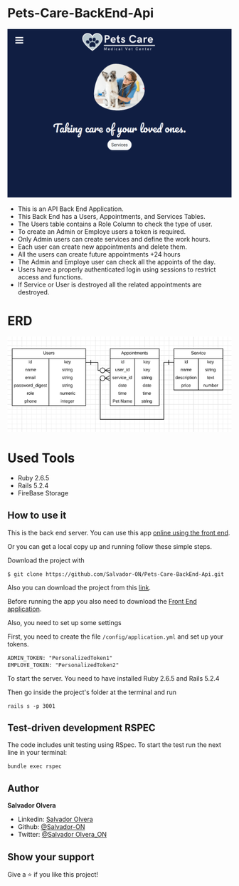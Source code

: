# Pets-Care-BackEnd-Api

![](./ScreenshotLanding.png)

- This is an API Back End Application.
- This Back End has a Users, Appointments, and Services Tables.
- The Users table contains a Role Column to check the type of user.
- To create an Admin or Employe users a token is required.
- Only Admin users can create services and define the work hours.
- Each user can create new appointments and delete them.
- All the users can create future appointments +24 hours
- The Admin and Employe user can check all the appoints of the day.
- Users have a properly authenticated login using sessions to restrict access and functions.
- If Service or User is destroyed all the related appointments are destroyed.


# ERD
![](./db/ERD.png)

# Used Tools
- Ruby 2.6.5
- Rails 5.2.4
- FireBase Storage

## How to use it

This is the back end server. You can use this app [online using the front end](https://pets-care.netlify.app).

Or you can get a local copy up and running follow these simple steps.

Download the project with
```
$ git clone https://github.com/Salvador-ON/Pets-Care-BackEnd-Api.git
```
Also you can download the project from this [link](https://github.com/Salvador-ON/Pets-Care-BackEnd-Api).


Before running the app you also need to download the [Front End application](https://github.com/Salvador-ON/Pets-Care-FrontEnd).

Also, you need to set up some settings

First, you need to create the file ```/config/application.yml``` and set up your tokens.

```
ADMIN_TOKEN: "PersonalizedToken1"
EMPLOYE_TOKEN: "PersonalizedToken2"
```

To start the server. You need to have installed Ruby 2.6.5 and Rails 5.2.4 

Then go inside the project's folder at the terminal and run 

```
rails s -p 3001
```

## Test-driven development RSPEC

The code includes unit testing using RSpec. To start the test run the next line in your terminal:

```
bundle exec rspec
```

## Author

**Salvador Olvera**
- Linkedin: [Salvador Olvera](https://www.linkedin.com/in/salvador-olvera-n)
- Github: [@Salvador-ON](https://github.com/Salvador-ON)
- Twitter: [@Salvador Olvera_ON](https://twitter.com/Salvador_ON) 


## Show your support

Give a ⭐️ if you like this project!


